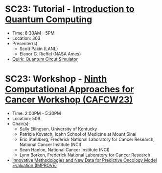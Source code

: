 # SC23: Tutorial - [Introduction to Quantum Computing](https://sc23.conference-program.com/presentation/?id=tut153&sess=sess221)

- Time: 8:30AM - 5PM
- Location: 303
- Presenter(s):
  - Scott Pakin (LANL)
  - Elanor G. Rieffel (NASA Ames)
- [Quirk: Quantum Circut Simulator](https://algassert.com/quirk)

# SC23: Workshop - [Ninth Computational Approaches for Cancer Workshop (CAFCW23)](https://sc23.conference-program.com/session/?sess=sess430)

- Time: 2:00PM - 5:30PM
- Location: 506
- Chair(s):
  - Sally Ellingson, University of Kentucky
  - Patricia Kovatch, Icahn School of Medicine at Mount Sinai
  - Eric Stahlberg, Frederick National Laboratory for Cancer Research, National Cancer Institute (NCI)
  - Sean Hanlon, National Cancer Institute (NCI)
  - Lynn Borkon, Frederick National Laboratory for Cancer Research
- [Innovative Methodologies and New Data for Predictive Oncology Model Evaluation (IMPROVE)](https://datascience.cancer.gov/collaborations/nci-department-energy-collaborations/improve)
